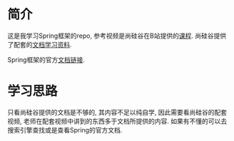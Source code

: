 # 简介
这是我学习Spring框架的repo, 参考视频是尚硅谷在B站提供的[课程](https://www.bilibili.com/video/BV1AP411s7D7/).
 尚硅谷提供了配套的[文档学习资料](https://www.wolai.com/oacbJpH1wPzGNoMAVnoELR).

Spring框架的官方[文档链接](https://spring.io/projects/spring-framework#learn).


# 学习思路
只看尚硅谷提供的文档是不够的,  其内容不足以纯自学,  因此需要看尚硅谷的配套视频, 老师在配套视频中讲到的东西多于文档所提供的内容.
如果有不懂的可以去搜索引擎查找或是查看Spring的官方文档.


